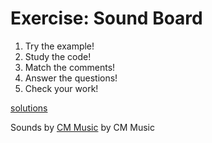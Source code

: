 # Exercise: Sound Board

1. Try the example!
1. Study the code!
1. Match the comments!
1. Answer the questions!
1. Check your work!

[solutions](/examples/e4_sound_board/index_solution.js)

Sounds by [CM Music](http://ccmixter.org/files/carbonmonoxidemusic/23425) by CM Music
